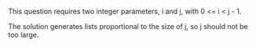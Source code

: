 This question requires two integer parameters, i and j, with 0 <= i < j - 1.

The solution generates lists proportional to the size of j, so j should not be too large.
